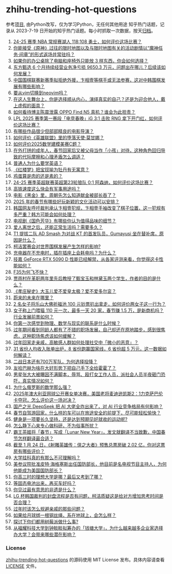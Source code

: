 # zhihu-trending-hot-questions
参考[项目](https://github.com/justjavac/zhihu-trending-hot-questions), 由Python改写，仅为学习Python，无任何其他用途
知乎热门话题，记录从 2023-7-19
日开始的知乎热门话题。每小时抓取一次数据，按天[归档](./data)。
<!-- BEGIN -->
<!-- 最后更新时间 2025-01-26 06:27:44.388342 -->
1. [24-25 赛季 NBA 常规赛湖人 118:108 勇士，如何评价这场比赛？](https://www.zhihu.com/question/10584696921)
1. [你能接受《原神》过往的限时地图以及与限时地图有关的活动剧情以“魔神任务·间章”的形式返场并常驻吗？](https://www.zhihu.com/question/10257798892)
1. [如果你的办公桌除了电脑和座椅外只能放 3 样东西，你会如何选择？](https://www.zhihu.com/question/10078746240)
1. [东方甄选 6 个月持续经营业务净亏损 9650.3 万元，问题出在哪儿？后续该如何发展？](https://www.zhihu.com/question/10200809053)
1. [中国围棋联赛新赛季拟拒绝外援，卞相壹等棋手或无法参赛，这对中韩围棋发展有哪些影响？](https://www.zhihu.com/question/10554130182)
1. [要从vim切换到neovim吗？](https://www.zhihu.com/question/517490969)
1. [在这人生舞台上，你是选择顺从内心，演绎真实的自己？还是为迎合他人，戴上虚假的面具？](https://www.zhihu.com/question/8844155534)
1. [如何看待博主陈震泄露 OPPO Find N5 真机？谁会为此担责？](https://www.zhihu.com/question/10427203407)
1. [LPL 2025 赛季第一赛段「电竞春晚」iG 3:1 击败 RNG 拿下开门红，如何评价这场比赛？](https://www.zhihu.com/question/10533928503)
1. [有哪些作品很少但部部精良的电影导演？](https://www.zhihu.com/question/53182215)
1. [如何评价《英雄联盟》里的堕落天使·莫甘娜？](https://www.zhihu.com/question/56147063)
1. [如何评价2025数学建模美赛C题？](https://www.zhihu.com/question/10418293189)
1. [在外打拼的成年人，春节回家后又被父母当作「小孩」对待，这种角色回归导致的代际摩擦和心理矛盾怎么调适？](https://www.zhihu.com/question/9650250895)
1. [普通人为什么要学英语？](https://www.zhihu.com/question/347114657)
1. [《红楼梦》把宝钗喻为牡丹有无寓意？](https://www.zhihu.com/question/9803743296)
1. [鸡蛋算是肉的还是素的？](https://www.zhihu.com/question/662550099)
1. [24-25 赛季英超联赛英超第23轮狼队 0:1 阿森纳，如何评价这场比赛？](https://www.zhihu.com/question/10560916573)
1. [高铁速度这么快会有军事用途吗？](https://www.zhihu.com/question/281580844)
1. [电影《黑金》里，周朝先怎么知道献金被部长吞了？](https://www.zhihu.com/question/622490072)
1. [2025 年的春节有哪些好玩新颖的文化活动可以安排？](https://www.zhihu.com/question/9670069426)
1. [韩国网友呼吁裁判承认卞相壹犯规，卞相壹手袖改变了棋子位置，这一犯规有多严重？韩方可能会如何处理？](https://www.zhihu.com/question/10465516192)
1. [电视剧《国色芳华》有哪些你认为值得品味的细节？](https://www.zhihu.com/question/9218386559)
1. [爱人离世之后，还能正常生活吗？需要多久？](https://www.zhihu.com/question/326909760)
1. [T1 提拔二队 AD Smash 为对战 KT 的首发队员，Gumayusi 坐在替补席，原因是什么？](https://www.zhihu.com/question/10505671492)
1. [柯洁罢赛会对世界围棋发展产生怎样的影响?](https://www.zhihu.com/question/10440329604)
1. [充电器在不充电时，插在插座上会耗电吗？为什么？](https://www.zhihu.com/question/9860345756)
1. [技嘉 GeForce RTX 5090 D 性能已经解禁，从各家评测来看，你觉得这卡性能如何？](https://www.zhihu.com/question/10441141444)
1. [F35为何飞不快？](https://www.zhihu.com/question/364126131)
1. [贾雨村在革职两年里先后教授了甄宝玉和林黛玉两个学生，作者的目的是什么？](https://www.zhihu.com/question/9511332985)
1. [《孝庄秘史》大玉儿爱不爱皇太极？爱不爱多尔衮？](https://www.zhihu.com/question/54047145)
1. [蔚来的未来在哪里？](https://www.zhihu.com/question/7674850924)
1. [2 名女子将乐山大佛祈福池 100 元钞票扒出拿走，如何评价两女子这一行为？](https://www.zhihu.com/question/10457409439)
1. [女子称上门喂猫 110 元一次，最多一天 20 家，春节赚 1.5 万，是新商机吗？行业发展前景如何？](https://www.zhihu.com/question/10533261544)
1. [你第一次感觉到物理、数学与现实的联系是什么时候？](https://www.zhihu.com/question/523920854)
1. [过年期间看到同龄人都有了不错的职场发展，自己却还在原地踏步，感到很焦虑，这种职场焦虑该如何缓解？](https://www.zhihu.com/question/10099632219)
1. [过年回家走亲戚，高敏感人群如何处理社交中「微小的恶意」？](https://www.zhihu.com/question/9650246334)
1. [31 省份人均收入账单出炉，8 省份跑赢国家线，6 省份超 5 万元，这一数据如何解读？](https://www.zhihu.com/question/10535615314)
1. [二战日本还有700万军队，为何选择投降？](https://www.zhihu.com/question/396342957)
1. [友哈巴赫为啥在大好形势下把自己手下全给霍霍了？](https://www.zhihu.com/question/8536483217)
1. [男星张大大被曝因不满脚本，辱骂、殴打女工作人员，派社会人员半夜砸门恐吓，真实情况如何？](https://www.zhihu.com/question/10555536847)
1. [为什么俄罗斯的数学那么强？](https://www.zhihu.com/question/369638951)
1. [2025年澳大利亚网球公开赛女单决赛，美国老将麦迪逊凯斯2：1力克萨巴伦卡夺冠，怎么评价这一场对决？](https://www.zhihu.com/question/10544435131)
1. [国产之光 DeepSeek 把 AI 大佬全炸出来了，对 AI 行业竞争格局有何影响？](https://www.zhihu.com/question/8155697879)
1. [春节自驾游回家，什么样的车可以在旅途安全的前提下，尽可能轻松愉快？](https://www.zhihu.com/question/10419140315)
1. [健身是一项要长久坚持，还是达到预期见好就收的运动呢?](https://www.zhihu.com/question/8357227233)
1. [怎么静下心来专心做科研，不为俗事所扰？](https://www.zhihu.com/question/34430255)
1. [霸王茶姬将「春节」写成「Lunar New Year」，发文就翻译不当致歉，中国春节怎样翻译最合适？](https://www.zhihu.com/question/10505377608)
1. [截至 1 月 24 日，《射雕英雄传：侠之大者》预售总票房破 2.02 亿，你对这票房有哪些评价？](https://www.zhihu.com/question/10449299628)
1. [大学挂科真的有那么不可理解吗？](https://www.zhihu.com/question/8208767845)
1. [美参议院批准皮特·海格塞斯出任国防部长，他目前是名电视节目主持人，为何他能成为美国国防部长？](https://www.zhihu.com/question/10515726232)
1. [你高三时的理想大学是哪？最后又考到了哪？](https://www.zhihu.com/question/444373967)
1. [等固态电池出来，再买车好吗？](https://www.zhihu.com/question/6697092837)
1. [你见过最有意思的非遗是什么？](https://www.zhihu.com/question/10425109662)
1. [LG 杯韩国裁判的封盘流程是否有问题，柯洁质疑这是给对方增加思考时间是否合理？](https://www.zhihu.com/question/10356593608)
1. [过年时该怎么规避亲戚的那些问题？](https://www.zhihu.com/question/8196064673)
1. [如果给月球绑一根钢丝绳，系在地球上，会怎么样？](https://www.zhihu.com/question/8895393535)
1. [探讨下你们都用树莓派做什么事?](https://www.zhihu.com/question/646955632)
1. [从福耀科技大学到钟睒睒拟筹办的「钱塘大学」，为什么越来越多企业家选择办大学？会带来哪些潜在影响？](https://www.zhihu.com/question/10375756253)
<!-- END -->
### License
[zhihu-trending-hot-questions](https://github.com/yaogengzhu/zhihu-trending-hot-questions)
的源码使用 MIT License 发布。具体内容请查看 [LICENSE](./LICENSE) 文件。
